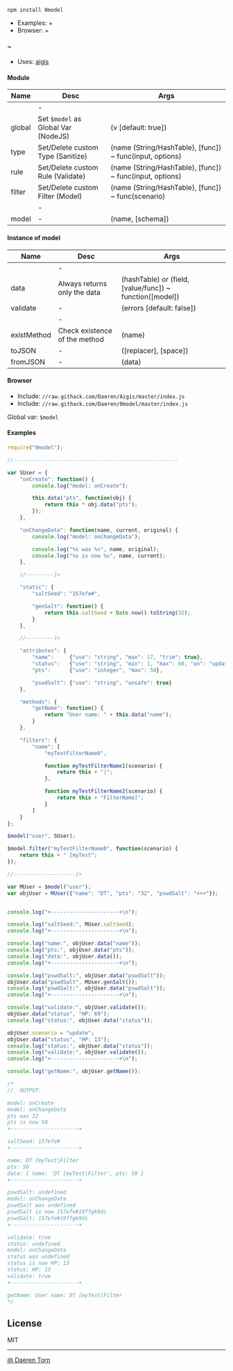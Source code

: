 `npm install 0model`

* Examples: +
* Browser: +

#### ~

* Uses: [aigis][2]


#### Module

| Name        | Desc        | Args			|
|-------------|-------------|-------------|
|             | -           ||
| global      | Set `$model` as Global Var (NodeJS)  				| (v [default: true]) 				|
| type        | Set/Delete custom Type (Sanitize) 					| (name (String/HashTable), [func]) ~ func(input, options) |
| rule        | Set/Delete custom Rule (Validate) 					| (name (String/HashTable), [func]) ~ func(input, options) |
| filter      | Set/Delete custom Filter (Model) 					| (name (String/HashTable), [func]) ~ func(scenario) |
|             | -           ||			
| model    	  | -								   					| (name, [schema]) 		|

#### Instance of model

| Name        | Desc        | Args			|
|-------------|-------------|-------------|
|             | -           ||
| data        | Always returns only the data  			| (hashTable) or (field, [value/func]) ~ function([model]) |
| validate    | - 										| (errors [default: false]) |
|             | -           ||			
| existMethod | Check existence of the method   		| (name) |
| toJSON      | -  										| ([replacer], [space]) |
| fromJSON    | -  										| (data) |
							
							
#### Browser

* Include: `//raw.githack.com/Daeren/Aigis/master/index.js`
* Include: `//raw.githack.com/Daeren/0model/master/index.js`

Global var: `$model`


#### Examples

```js
require("0model");

//-----------------------------------------------------

var SUser = {
    "onCreate": function() {
        console.log("model: onCreate");

        this.data("pts", function(obj) {
            return this * obj.data("pts");
        });
    },

    "onChangeData": function(name, current, original) {
        console.log("model: onChangeData");

        console.log("%s was %s", name, original);
        console.log("%s is now %s", name, current);
    },

    //---------]>

    "static": {
        "saltSeed": "157efe#",

        "genSalt": function() {
            return this.saltSeed + Date.now().toString(32);
        }
    },

    //---------]>

    "attributes": {
        "name":     {"use": "string", "max": 17, "trim": true},
        "status":   {"use": "string", "min": 1, "max": 60, "on": "update"},
        "pts":      {"use": "integer", "max": 50},

        "pswdSalt": {"use": "string", "unsafe": true}
    },

    "methods": {
        "getName": function() {
            return "User name: " + this.data("name");
        }
    },

    "filters": {
        "name": [
            "myTestFilterName0",

            function myTestFilterName1(scenario) {
                return this + "|";
            },

            function myTestFilterName2(scenario) {
                return this + "FilterName]";
            }
        ]
    }
};

$model("user", SUser);

$model.filter("myTestFilterName0", function(scenario) {
    return this + " [myTest";
});

//--------------------]>

var MUser = $model("user");
var objUser = MUser({"name": "DT", "pts": "32", "pswdSalt": "+++"});


console.log("+----------------------+\n");

console.log("saltSeed:", MUser.saltSeed);
console.log("+----------------------+\n");

console.log("name:", objUser.data("name"));
console.log("pts:", objUser.data("pts"));
console.log("data:", objUser.data());
console.log("+----------------------+\n");

console.log("pswdSalt:", objUser.data("pswdSalt"));
objUser.data("pswdSalt", MUser.genSalt());
console.log("pswdSalt:", objUser.data("pswdSalt"));
console.log("+----------------------+\n");

console.log("validate:", objUser.validate());
objUser.data("status", "HP: 69");
console.log("status:", objUser.data("status"));

objUser.scenario = "update";
objUser.data("status", "HP: 13");
console.log("status:", objUser.data("status"));
console.log("validate:", objUser.validate());
console.log("+----------------------+\n");

console.log("getName:", objUser.getName());

/*
//_ OUTPUT:

model: onCreate
model: onChangeData
pts was 32
pts is now 50
+----------------------+

saltSeed: 157efe#
+----------------------+

name: DT [myTest|Filter
pts: 50
data: { name: 'DT [myTest|Filter', pts: 50 }
+----------------------+

pswdSalt: undefined
model: onChangeData
pswdSalt was undefined
pswdSalt is now 157efe#19ffgk9di
pswdSalt: 157efe#19ffgk9di
+----------------------+

validate: true
status: undefined
model: onChangeData
status was undefined
status is now HP: 13
status: HP: 13
validate: true
+----------------------+

getName: User name: DT [myTest|Filter
*/
```


## License

MIT

----------------------------------
[@ Daeren Torn][1]


[1]: http://666.io
[2]: https://www.npmjs.com/package/aigis